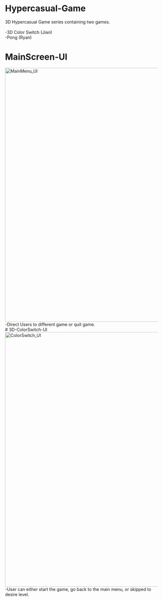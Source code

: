 # Hypercasual-Game
3D Hypercasual Game series containing two games.<br>
  <br>-3D Color Switch (Jian)
  <br>-Pong (Ryan)
# MainScreen-UI
<img width="837" alt="MainMenu_UI" src="https://github.com/Jian-bot/Hypercasual-Game/assets/76824957/3824aa78-b1da-4e28-b5be-cbf0275c4374">
  <br>-Direct Users to different game or quit game.</br>
# 3D-ColorSwitch-UI
<img width="839" alt="ColorSwitch_UI" src="https://github.com/Jian-bot/Hypercasual-Game/assets/76824957/a87faee8-3763-4b1e-aa82-f21239574232">
  <br>-User can either start the game, go back to the main menu, or skipped to desire level.</br>
  
